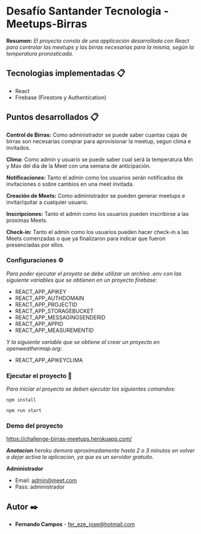 # Desafío Santander Tecnologia - Meetups-Birras

**Resumen:** _El proyecto consta de una applicación desarrollada con React para controlar las meetups y las birras necesarias para la misma, según la temperatura pronosticada._


## Tecnologias implementadas 📋

* React
* Firebase (Firestore y Authentication)

## Puntos desarrollados 📋

**Control de Birras:** Como administrador se puede saber cuantas cajas de birras son necesarias comprar para aprovisionar la meetup, segun clima e invitados.

**Clima:** Como admin y usuario se puede saber cual será la temperatura Min y Max del día de la Meet con una semana de anticipación.

**Notificaciones:** Tanto el admin como los usuarios serán notificados de invitaciones o sobre cambios en una meet invitada.

**Creación de Meets:** Como administrador se pueden generar meetups e invitar/quitar a cualquier usuario.

**Inscripciones:** Tanto el admin como los usuarios pueden inscribirse a las proximas Meets.

**Check-in:** Tanto el admin como los usuarios pueden hacer check-in a las Meets comenzadas o que ya finalizaron para indicar que fueron presenciadas por ellos.


### Configuraciones ⚙️

_Para poder ejecutar el proyeto se debe utilizar un archivo .env con las siguiente variables que se obtienen en un proyecto firebase:_

* REACT_APP_APIKEY
* REACT_APP_AUTHDOMAIN
* REACT_APP_PROJECTID
* REACT_APP_STORAGEBUCKET
* REACT_APP_MESSAGINGSENDERID
* REACT_APP_APPID
* REACT_APP_MEASUREMENTID

_Y la siguiente variable que se obtiene al crear un proyecto en openweathermap.org:_

* REACT_APP_APIKEYCLIMA

### Ejecutar el proyecto 🔩

_Para iniciar el proyecto se deben ejecutar los siguientes comandos:_


```
npm install
```
```
npm run start
```

### Demo del proyecto

https://challenge-birras-meetups.herokuapp.com/

_**Anotacion** heroku demora aproximadamente hasta 2 o 3 minutos en volver a dejar activa la aplicacion, ya que es un servidor gratuito._

**Administrador**

* Email: admin@meet.com
* Pass: administrador

## Autor ✒️

* **Fernando Campos** - fer_eze_jose@hotmail.com